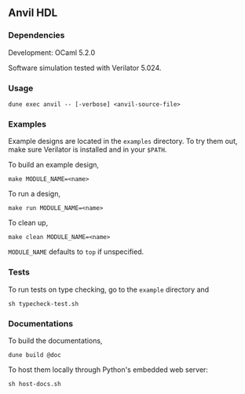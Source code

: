 ## Anvil HDL

### Dependencies

Development: OCaml 5.2.0

Software simulation tested with Verilator 5.024.

### Usage

```
dune exec anvil -- [-verbose] <anvil-source-file>
```

### Examples

Example designs are located in the `examples` directory.
To try them out, make sure Verilator is installed and in
your `$PATH`.

To build an example design,
```
make MODULE_NAME=<name>
```

To run a design,
```
make run MODULE_NAME=<name>
```

To clean up,
```
make clean MODULE_NAME=<name>
```

`MODULE_NAME` defaults to `top` if unspecified.


### Tests

To run tests on type checking, go to the `example` directory
and
```
sh typecheck-test.sh
```

### Documentations

To build the documentations,
```
dune build @doc
```

To host them locally through Python's embedded web server:
```
sh host-docs.sh
```
